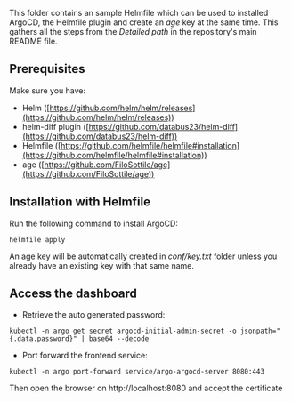 This folder contains an sample Helmfile which can be used to installed ArgoCD, the Helmfile plugin and create an *age* key at the same time. This gathers all the steps from the *Detailed path* in the repository's main README file. 

## Prerequisites

Make sure you have:
- Helm ([https://github.com/helm/helm/releases](https://github.com/helm/helm/releases))
- helm-diff plugin ([https://github.com/databus23/helm-diff](https://github.com/databus23/helm-diff))
- Helmfile ([https://github.com/helmfile/helmfile#installation](https://github.com/helmfile/helmfile#installation))
- age ([https://github.com/FiloSottile/age](https://github.com/FiloSottile/age))

## Installation with Helmfile

Run the following command to install ArgoCD:

```
helmfile apply
```

An age key will be automatically created in *conf/key.txt* folder unless you already have an existing key with that same name.

## Access the dashboard

- Retrieve the auto generated password:

```
kubectl -n argo get secret argocd-initial-admin-secret -o jsonpath="{.data.password}" | base64 --decode
```

- Port forward the frontend service:

```
kubectl -n argo port-forward service/argo-argocd-server 8080:443
```

Then open the browser on http://localhost:8080 and accept the certificate